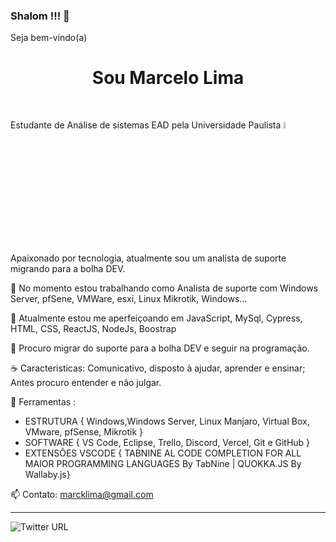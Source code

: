 ### Shalom !!! 🖖
Seja bem-vindo(a)
<h1 align="center"> Sou Marcelo Lima </h1>





<br>

Estudante de Análise de sistemas EAD pela Universidade Paulista    <img src="https://unip.br/assets/img/logo/logo-unip.svg"  width="5%">

Apaixonado por tecnologia, atualmente sou um analista de suporte migrando para a bolha DEV.

🔭 No momento estou trabalhando como Analista de suporte com Windows Server, pfSene, VMWare, esxi, Linux Mikrotik, Windows...

🌱 Atualmente estou  me aperfeiçoando em  JavaScript, MySql, Cypress, HTML, CSS, ReactJS, NodeJs, Boostrap

👯 Procuro migrar do suporte para a bolha DEV e seguir na programação.

☕ Caracteristicas: Comunicativo, disposto à ajudar, aprender e ensinar; Antes procuro entender e não julgar. 



💼 Ferramentas :<br>
* ESTRUTURA { Windows,Windows Server, Linux Manjaro, Virtual Box, VMware, pfSense, Mikrotik }<br>
* SOFTWARE { VS Code, Eclipse, Trello, Discord, Vercel, Git e GitHub }
* EXTENSÕES VSCODE { TABNINE AL CODE COMPLETION FOR ALL MAIOR PROGRAMMING LANGUAGES By TabNine | QUOKKA.JS By Wallaby.js}

📫 Contato: marcklima@gmail.com




<hr>
<img alt="Twitter URL" src="https://img.shields.io/twitter/url?style=social&url=https%3A%2F%2Ftwitter.com%2FBainau_">



             
             

